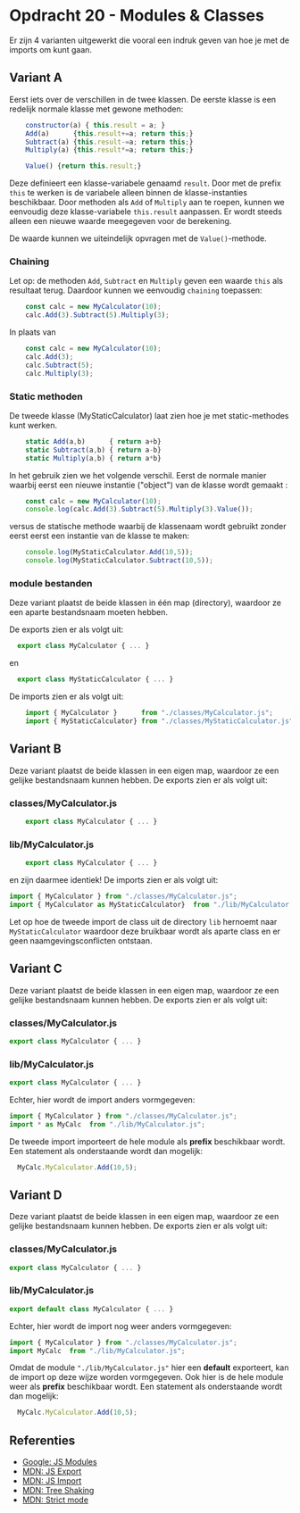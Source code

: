 # Opdracht 20 - Modules & Classes 
Er zijn 4 varianten uitgewerkt die vooral een indruk geven van hoe je met de imports om kunt gaan. 

## Variant A
Eerst iets over de verschillen in de twee klassen. De eerste klasse is een redelijk normale klasse met gewone methoden:

```javascript
    constructor(a) { this.result = a; }
    Add(a)      {this.result+=a; return this;}
    Subtract(a) {this.result-=a; return this;}
    Multiply(a) {this.result*=a; return this;}

    Value() {return this.result;}
```
Deze definieert een klasse-variabele genaamd `result`. Door met de prefix `this` te werken is de variabele alleen binnen
de klasse-instanties beschikbaar. Door methoden als `Add` of `Multiply` aan te roepen, kunnen we eenvoudig deze klasse-variabele
`this.result` aanpassen. Er wordt steeds alleen een nieuwe waarde meegegeven voor de berekening.

De waarde kunnen we uiteindelijk opvragen met de `Value()`-methode. 

### Chaining
Let op: de methoden `Add`, `Subtract` en `Multiply` geven een waarde `this` als resultaat terug. Daardoor kunnen we 
eenvoudig `chaining` toepassen:
```javascript
    const calc = new MyCalculator(10);
    calc.Add(3).Subtract(5).Multiply(3);
```

In plaats van 
```javascript
    const calc = new MyCalculator(10);
    calc.Add(3);
    calc.Subtract(5);
    calc.Multiply(3);
```

### Static methoden
De tweede klasse (MyStaticCalculator) laat zien hoe je met static-methodes kunt werken. 

```javascript
    static Add(a,b)      { return a+b}
    static Subtract(a,b) { return a-b}
    static Multiply(a,b) { return a*b}
```

In het gebruik zien we het volgende verschil. Eerst de normale manier waarbij eerst een nieuwe instantie ("object") van de klasse 
wordt gemaakt :
```javascript
    const calc = new MyCalculator(10);
    console.log(calc.Add(3).Subtract(5).Multiply(3).Value());
```

versus de statische methode waarbij de klassenaam wordt gebruikt zonder eerst eerst een instantie van de klasse te maken:
```javascript
    console.log(MyStaticCalculator.Add(10,5));
    console.log(MyStaticCalculator.Subtract(10,5));
```

### module bestanden 
Deze variant plaatst de beide klassen in één map (directory), waardoor ze een aparte bestandsnaam moeten hebben.

De exports zien er als volgt uit:
```javascript
  export class MyCalculator { ... }
```
en
```javascript
  export class MyStaticCalculator { ... } 
```

De imports zien er als volgt uit:
```javascript
    import { MyCalculator }      from "./classes/MyCalculator.js";
    import { MyStaticCalculator} from "./classes/MyStaticCalculator.js"
```

## Variant B
Deze variant plaatst de beide klassen in een eigen map, waardoor ze een gelijke bestandsnaam kunnen hebben.
De exports zien er als volgt uit:

### classes/MyCalculator.js
```javascript
    export class MyCalculator { ... }
```
### lib/MyCalculator.js
```javascript
    export class MyCalculator { ... }
```

en zijn daarmee identiek! De imports zien er als volgt uit:
```javascript
import { MyCalculator } from "./classes/MyCalculator.js";
import { MyCalculator as MyStaticCalculator}  from "./lib/MyCalculator.js"
```
Let op hoe de tweede import de class uit de directory `lib` hernoemt naar `MyStaticCalculator` waardoor deze bruikbaar wordt
als aparte class en er geen naamgevingsconflicten ontstaan. 

## Variant C
Deze variant plaatst de beide klassen in een eigen map, waardoor ze een gelijke bestandsnaam kunnen hebben.
De exports zien er als volgt uit:
### classes/MyCalculator.js
```javascript
export class MyCalculator { ... }
```
### lib/MyCalculator.js

```javascript
export class MyCalculator { ... }
```

Echter, hier wordt de import anders vormgegeven:
```javascript
import { MyCalculator } from "./classes/MyCalculator.js";
import * as MyCalc  from "./lib/MyCalculator.js";
```
De tweede import importeert de hele module als **prefix** beschikbaar wordt. Een statement als onderstaande wordt dan mogelijk:
```javascript
  MyCalc.MyCalculator.Add(10,5);
```

## Variant D
Deze variant plaatst de beide klassen in een eigen map, waardoor ze een gelijke bestandsnaam kunnen hebben.
De exports zien er als volgt uit:
### classes/MyCalculator.js
```javascript
export class MyCalculator { ... }
```
### lib/MyCalculator.js

```javascript
export default class MyCalculator { ... }
```

Echter, hier wordt de import nog weer anders vormgegeven:
```javascript
import { MyCalculator } from "./classes/MyCalculator.js";
import MyCalc  from "./lib/MyCalculator.js";
```

Omdat de module `"./lib/MyCalculator.js"` hier een **default** exporteert, kan de import op deze wijze worden vormgegeven. 
Ook hier is de hele module weer als **prefix** beschikbaar wordt. Een statement als onderstaande wordt dan mogelijk:
```javascript
  MyCalc.MyCalculator.Add(10,5);
```


## Referenties
  * [Google: JS Modules](https://developers.google.com/web/fundamentals/primers/modules)
  * [MDN: JS Export](https://developer.mozilla.org/en-US/docs/Web/JavaScript/Reference/Statements/export)
  * [MDN: JS Import](https://developer.mozilla.org/en-US/docs/Web/JavaScript/Reference/Statements/import)
  * [MDN: Tree Shaking](https://developer.mozilla.org/en-US/docs/Glossary/Tree_shaking)
  * [MDN: Strict mode](https://developer.mozilla.org/en-US/docs/Web/JavaScript/Reference/Strict_mode)
